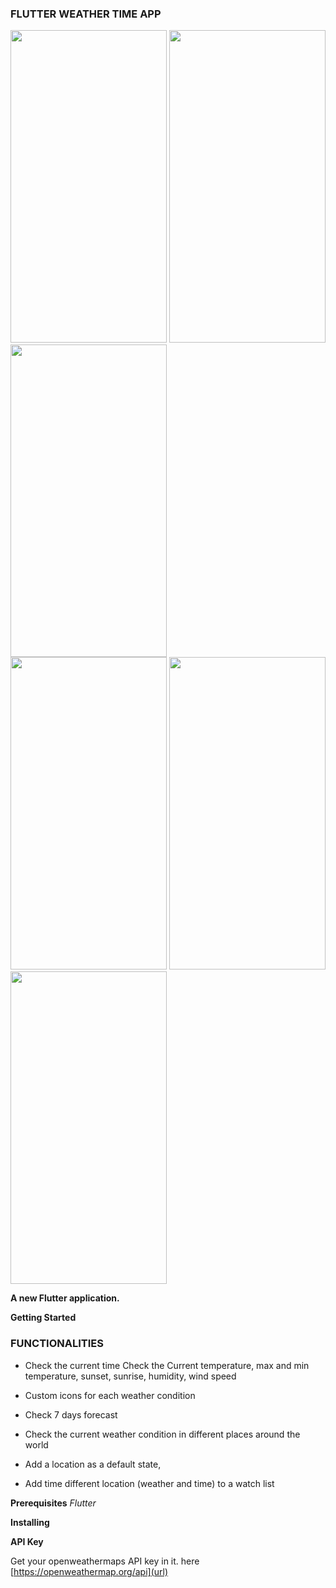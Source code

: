 


 ### FLUTTER WEATHER TIME APP
<div> 
<img src="https://user-images.githubusercontent.com/30800758/88089167-26004c80-cbbe-11ea-9ed4-bf77421df461.jpg" height="500" width="250">
<img src="https://user-images.githubusercontent.com/30800758/88089173-27317980-cbbe-11ea-8d5c-101c44746a5f.jpg" height="500" width="250">
<img src="https://user-images.githubusercontent.com/30800758/88089171-2698e300-cbbe-11ea-89ca-c3c3d70f6b93.jpg" height="500" width="250">
</div>

<div>
<img src="https://user-images.githubusercontent.com/30800758/88089153-226cc580-cbbe-11ea-85a4-94e6ee5a6148.jpg" height="500" width="250">
<img src="https://user-images.githubusercontent.com/30800758/88089163-2567b600-cbbe-11ea-86dd-158eb28cb4e3.jpg" height="500" width="250">
<img src="https://user-images.githubusercontent.com/30800758/88089161-24cf1f80-cbbe-11ea-87a9-f8f453a24730.jpg" height="500" width="250">
</div>

**A new Flutter application.**

**Getting Started**
 
### FUNCTIONALITIES		
	

- Check the current time Check the Current temperature, max and min temperature, sunset, sunrise, humidity, wind speed	 	


- Custom icons for each weather condition 	
	

- Check 7 days forecast 	


- Check the current weather condition in different places around the world 	
	

- Add a location as a default state, 	

	
- Add time different location (weather and time) to a watch list		


**Prerequisites**
 _Flutter_

**Installing**

 **API Key**

Get your openweathermaps API key in it. here [https://openweathermap.org/api](url)
